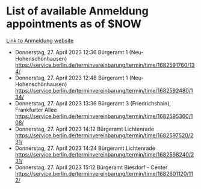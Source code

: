 # List of available Anmeldung appointments as of $NOW
[Link to Anmeldung website](https://service.berlin.de/terminvereinbarung/termin/tag.php?termin=1&anliegen[]=120686&dienstleisterlist=122210,122217,327316,122219,327312,122227,327314,122231,327346,122243,327348,122254,122252,329742,122260,329745,122262,329748,122271,327278,122273,327274,122277,327276,330436,122280,327294,122282,327290,122284,327292,122291,327270,122285,327266,122286,327264,122296,327268,150230,329760,122297,327286,122294,327284,122312,329763,122314,329775,122304,327330,122311,327334,122309,327332,317869,122281,327352,122279,329772,122283,122276,327324,122274,327326,122267,329766,122246,327318,122251,327320,122257,327322,122208,327298,122226,327300&herkunft=http%3A%2F%2Fservice.berlin.de%2Fdienstleistung%2F120686%2F)
- Donnerstag, 27. April 2023 12:36 Bürgeramt 1 (Neu- Hohenschönhausen) https://service.berlin.de/terminvereinbarung/termin/time/1682591760/134/
- Donnerstag, 27. April 2023 12:48 Bürgeramt 1 (Neu- Hohenschönhausen) https://service.berlin.de/terminvereinbarung/termin/time/1682592480/134/
- Donnerstag, 27. April 2023 13:36 Bürgeramt 3 (Friedrichshain), Frankfurter Allee https://service.berlin.de/terminvereinbarung/termin/time/1682595360/108/
- Donnerstag, 27. April 2023 14:12 Bürgeramt Lichtenrade https://service.berlin.de/terminvereinbarung/termin/time/1682597520/231/
- Donnerstag, 27. April 2023 14:24 Bürgeramt Lichtenrade https://service.berlin.de/terminvereinbarung/termin/time/1682598240/231/
- Donnerstag, 27. April 2023 15:12 Bürgeramt Biesdorf - Center https://service.berlin.de/terminvereinbarung/termin/time/1682601120/112/
